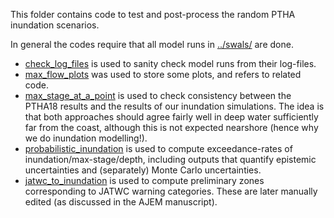 This folder contains code to test and post-process the random PTHA inundation scenarios.

In general the codes require that all model runs in [../swals/](../swals) are done.

* [check_log_files](check_log_files) is used to sanity check model runs from their log-files.
* [max_flow_plots](max_flow_plots) was used to store some plots, and refers to related code.
* [max_stage_at_a_point](max_stage_at_a_point) is used to check consistency between the PTHA18 results and the results of our inundation simulations. The idea is that both approaches should agree fairly well in deep water sufficiently far from the coast, although this is not expected nearshore (hence why we do inundation modelling!). 
* [probabilistic_inundation](probabilistic_inundation) is used to compute exceedance-rates of inundation/max-stage/depth, including outputs that quantify epistemic uncertainties and (separately) Monte Carlo uncertainties.
* [jatwc_to_inundation](jatwc_to_inundation) is used to compute preliminary zones corresponding to JATWC warning categories. These are later manually edited (as discussed in the AJEM manuscript). 
